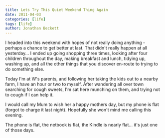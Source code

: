 ```yaml
---
title: Lets Try This Quiet Weekend Thing Again
date: 2011-04-03
categories: [life]
tags: [life]
author: Jonathan Beckett
---
```


I headed into this weekend with hopes of not really doing anything - perhaps a chance to get better at last. That didn't really happen at all yesterday... I ended up going shopping three times, looking after four children throughout the day, making breakfast and lunch, tidying up, washing up, and all the other things that you discover en-route to trying to do something else.

Today I'm at W's parents, and following her taking the kids out to a nearby farm, I have an hour or two to myself. After wandering all over town searching for cough sweets, I'm sat here munching on them, and trying not to cough if I can help it.

I would call my Mum to wish her a happy mothers day, but my phone is flat (forgot to charge it last night). Hopefully she won't mind me calling this evening.

The phone is flat, the netbook is flat, the Kindle is nearly flat... it's just one of those days.